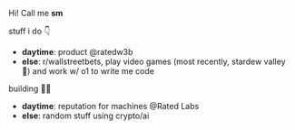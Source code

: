 Hi! Call me **sm** 

stuff i do 👇
- **daytime**: product @ratedw3b
- **else**: r/wallstreetbets, play video games (most recently, stardew valley 🎣) and work w/ o1 to write me code

building 👷‍♀️
  - **daytime**: reputation for machines @Rated Labs
  - **else**: random stuff using crypto/ai
